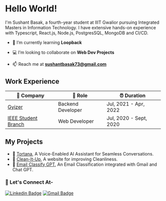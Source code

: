 <h1>Hello World!</h1>
I'm Sushant Basak, a fourth-year student at IIIT Gwalior pursuing Integrated Masters in Information Technology. I have extensive hands-on experience with Typescript, React.js, Node.js, PostgresSQL, MongoDB and CI/CD. 

- 🌱 I’m currently learning **Loopback**

- :computer: I’m looking to collaborate on **Web Dev Projects**

- 📫 Reach me at **sushantbasak73@gmail.com**

## Work Experience

| 🏢 Company | 💼 Role | ⏰ Duration |
| --- | --- | --- |
| [Gyizer](https://gyizer.com/) | Backend Developer | Jul, 2021 - Apr, 2022 |
| [IEEE Student Branch](https://www.iiitm.ac.in/index.php/en/) | Web Developer | Jul, 2020 - Sept, 2020 |

## My Projects
- 🤖 [Tortana](https://tortana-2.onrender.com/), A Voice-Enabled AI Assistant for Seamless Conversations.
- 🧹 [Clean-It-Up](https://github.com/sushantbasak/Clean-It-Up), A website for improving Cleanliness. 
- 📨 [Email Classify GPT](https://github.com/sushantbasak/Email-Classify-GPT), An Email Classification integrated with Gmail and Chat GPT.
  
### :handshake: **Let's Connect At-**
  
[![Linkedin Badge](https://img.shields.io/badge/-Sushant%20Basak-blue?style=flat-square&logo=Linkedin&logoColor=white&link=https://www.linkedin.com/in/sushant-basak-29928b190/)](https://www.linkedin.com/in/sushant-basak-29928b190/)
[![Gmail Badge](https://img.shields.io/badge/-sushantbasak73@gmail.com-c14438?style=flat-square&logo=Gmail&logoColor=white&link=mailto:sushantbasak73@gmail.com)](mailto:sushantbasak73@gmail.com)
